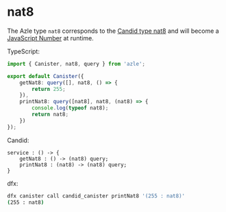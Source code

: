 # nat8

The Azle type `nat8` corresponds to the [Candid type nat8](https://internetcomputer.org/docs/current/references/candid-ref#type-natn-and-intn) and will become a [JavaScript Number](https://developer.mozilla.org/en-US/docs/Web/JavaScript/Reference/Global_Objects/Number) at runtime.

TypeScript:

```typescript
import { Canister, nat8, query } from 'azle';

export default Canister({
    getNat8: query([], nat8, () => {
        return 255;
    }),
    printNat8: query([nat8], nat8, (nat8) => {
        console.log(typeof nat8);
        return nat8;
    })
});
```

Candid:

```
service : () -> {
    getNat8 : () -> (nat8) query;
    printNat8 : (nat8) -> (nat8) query;
}
```

dfx:

```bash
dfx canister call candid_canister printNat8 '(255 : nat8)'
(255 : nat8)
```
